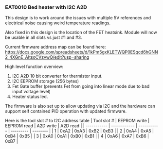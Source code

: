 ### EAT0010 Bed heater with I2C A2D

This design is to work around the issues with multiple 5V references and electrical noise causing weird temperature readings. 

Also fixed in this design is the location of the FET heatsink. Module will now be usable in all slots vs just #1 and #3. 

Current firmware address map can be found here:
https://docs.google.com/spreadsheets/d/1kPm5gxKLETWQP0ESqcd6hGNN2_4XGnE_AItsoCVzvwQ/edit?usp=sharing


High level function overview:

1. I2C A2D 10 bit converter for thermistor input.
1. I2C EEPROM storage (256 bytes)
1. Fet Gate buffer (prevents Fet from going into linear mode due to bad input voltage level)
1. Heater status led. 


The firmware is also set up to allow updating via I2C and the hardware can support self contained PID operation with updated firmware. 

Here is the tool slot # to I2C address table
| Tool slot # | EEPROM write | EEPROM read | A2D write | A2D read |
| ----------- | ------------ | ----------- | --------- | -------- |
| 1 | 0xA2 | 0xA3 | 0xB2 | 0xB3 |
| 2 | 0xA4 | 0xA5 | 0xB4 | 0xB5 |
| 3 | 0xA0 | 0xA1 | 0xB0 | 0xB1 |
| 4 | 0xA6 | 0xA7 | 0xB6 | 0xB7 |
